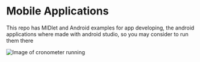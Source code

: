 # Mobile Applications

This repo has MIDlet and Android examples for app developing, the android applications where made with android studio, so you may consider to run them there


![Image of cronometer running](rono.png?raw=true "Cronometer App")
